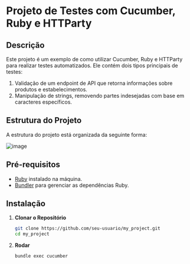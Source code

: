 # Projeto de Testes com Cucumber, Ruby e HTTParty

## Descrição
Este projeto é um exemplo de como utilizar Cucumber, Ruby e HTTParty para realizar testes automatizados. Ele contém dois tipos principais de testes:
1. Validação de um endpoint de API que retorna informações sobre produtos e estabelecimentos.
2. Manipulação de strings, removendo partes indesejadas com base em caracteres específicos.

## Estrutura do Projeto
A estrutura do projeto está organizada da seguinte forma:

![image](https://github.com/calheirosQA/RubyHttpPartyCucumber/assets/69566568/3e50e7f0-a274-41ab-a67f-0e782a3cce07)



## Pré-requisitos
- [Ruby](https://www.ruby-lang.org/) instalado na máquina.
- [Bundler](https://bundler.io/) para gerenciar as dependências Ruby.

## Instalação

1. **Clonar o Repositório**
   ```sh
   git clone https://github.com/seu-usuario/my_project.git
   cd my_project

2. **Rodar**
   ```sh
   bundle exec cucumber
